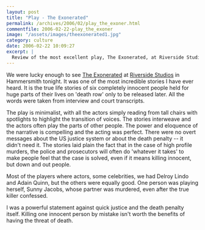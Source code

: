 ```yaml
---
layout: post
title: "Play - The Exonerated"
permalink: /archives/2006/02/play_the_exoner.html
commentfile: 2006-02-22-play_the_exoner
image: "/assets/images/theexonerated1.jpg"
category: culture
date: 2006-02-22 10:09:27
excerpt: |
  Review of the most excellent play, The Exonerated, at Riverside Studios in Hammersmith.
---
```


We were lucky enough to see [The Exonerated](http://www.riversidestudios.co.uk/cgi-bin/page.pl?l=1130414233) at [Riverside Studios](http://www.riversidestudios.co.uk/) in Hammersmith tonight. It was one of the most incredible stories I have ever heard. It is the true life stories of six completely innocent people held for huge parts of their lives on 'death row' only to be released later. All the words were taken from interview and court transcripts.

The play is minimalist, with all the actors simply reading from tall chairs with spotlights to highlight the transition of voices. The stories interweave and the actors often play the parts of other people. The power and eloquence of the narrative is compelling and the acting was perfect. There were no overt messages about the US justice system or about the death penalty -- it didn't need it. The stories laid plain the fact that in the case of high profile murders, the police and prosecutors will often do 'whatever it takes' to make people feel that the case is solved, even if it means killing innocent, but down and out people.

Most of the players where actors, some celebrities, we had Delroy Lindo and Adain Quinn, but the others were equally good. One person was playing herself, Sunny Jacobs, whose partner was murdered, even after the true killer confessed.

I was a powerful statement against quick justice and the death penalty itself. Killing one innocent person by mistake isn't worth the benefits of having the threat of death.
